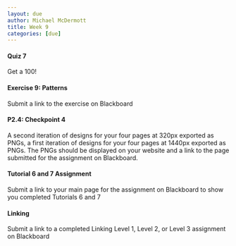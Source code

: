 ```yaml
---
layout: due
author: Michael McDermott
title: Week 9
categories: [due]
---
```

#### Quiz 7
Get a 100!

#### Exercise 9: Patterns
Submit a link to the exercise on Blackboard

#### P2.4: Checkpoint 4
A second iteration of designs for your four pages at 320px exported as PNGs, a first iteration of designs for your four pages at 1440px exported as PNGs. The PNGs should be displayed on your website and a link to the page submitted for the assignment on Blackboard.

#### Tutorial 6 and 7 Assignment
Submit a link to your main page for the assignment on Blackboard to show you completed Tutorials 6 and 7

#### Linking
Submit a link to a completed Linking Level 1, Level 2, or Level 3 assignment on Blackboard

